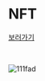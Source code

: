 
# NFT

[보러가기](https://opensea.io/collection/design-with-shapes-circle-triangle-square-star)

<br>

![111fad](https://user-images.githubusercontent.com/78638160/174634806-4a2d38e4-d559-4dd5-8cbb-a0cd2c91f229.png)

